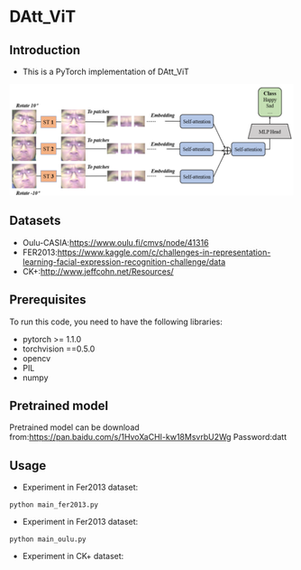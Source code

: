 # DAtt_ViT

## Introduction
* This is a PyTorch implementation of DAtt_ViT

<p align="center">
  <img src="network-struct.PNG" width="800" title="network-struct">
</p>

## Datasets
* Oulu-CASIA:https://www.oulu.fi/cmvs/node/41316
* FER2013:https://www.kaggle.com/c/challenges-in-representation-learning-facial-expression-recognition-challenge/data
* CK+:http://www.jeffcohn.net/Resources/

## Prerequisites
To run this code, you need to have the following libraries:
* pytorch >= 1.1.0
* torchvision ==0.5.0
* opencv
* PIL
* numpy

## Pretrained model
Pretrained model can be download from:https://pan.baidu.com/s/1HvoXaCHI-kw18MsvrbU2Wg  Password:datt

## Usage
* Experiment in Fer2013 dataset:
```
python main_fer2013.py
```
  
* Experiment in Fer2013 dataset:
```
python main_oulu.py
```

* Experiment in CK+ dataset:
